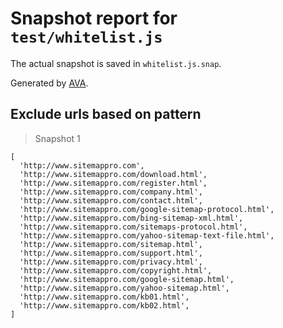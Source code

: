 # Snapshot report for `test/whitelist.js`

The actual snapshot is saved in `whitelist.js.snap`.

Generated by [AVA](https://avajs.dev).

## Exclude urls based on pattern

> Snapshot 1

    [
      'http://www.sitemappro.com',
      'http://www.sitemappro.com/download.html',
      'http://www.sitemappro.com/register.html',
      'http://www.sitemappro.com/company.html',
      'http://www.sitemappro.com/contact.html',
      'http://www.sitemappro.com/google-sitemap-protocol.html',
      'http://www.sitemappro.com/bing-sitemap-xml.html',
      'http://www.sitemappro.com/sitemaps-protocol.html',
      'http://www.sitemappro.com/yahoo-sitemap-text-file.html',
      'http://www.sitemappro.com/sitemap.html',
      'http://www.sitemappro.com/support.html',
      'http://www.sitemappro.com/privacy.html',
      'http://www.sitemappro.com/copyright.html',
      'http://www.sitemappro.com/google-sitemap.html',
      'http://www.sitemappro.com/yahoo-sitemap.html',
      'http://www.sitemappro.com/kb01.html',
      'http://www.sitemappro.com/kb02.html',
    ]

